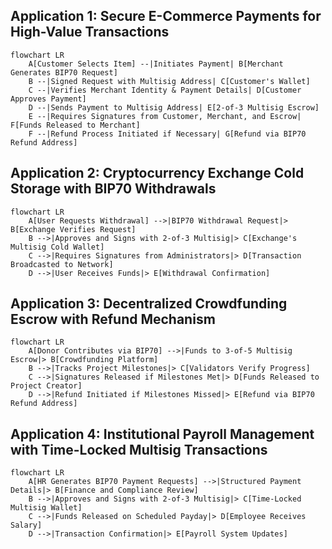 ## Application 1: Secure E-Commerce Payments for High-Value Transactions

```mermaid
flowchart LR
    A[Customer Selects Item] --|Initiates Payment| B[Merchant Generates BIP70 Request]
    B --|Signed Request with Multisig Address| C[Customer's Wallet]
    C --|Verifies Merchant Identity & Payment Details| D[Customer Approves Payment]
    D --|Sends Payment to Multisig Address| E[2-of-3 Multisig Escrow]
    E --|Requires Signatures from Customer, Merchant, and Escrow| F[Funds Released to Merchant]
    F --|Refund Process Initiated if Necessary| G[Refund via BIP70 Refund Address]
```

## Application 2: Cryptocurrency Exchange Cold Storage with BIP70 Withdrawals

```mermaid
flowchart LR
    A[User Requests Withdrawal] -->|BIP70 Withdrawal Request|> B[Exchange Verifies Request]
    B -->|Approves and Signs with 2-of-3 Multisig|> C[Exchange's Multisig Cold Wallet]
    C -->|Requires Signatures from Administrators|> D[Transaction Broadcasted to Network]
    D -->|User Receives Funds|> E[Withdrawal Confirmation]
```

## Application 3: Decentralized Crowdfunding Escrow with Refund Mechanism

```mermaid
flowchart LR
    A[Donor Contributes via BIP70] -->|Funds to 3-of-5 Multisig Escrow|> B[Crowdfunding Platform]
    B -->|Tracks Project Milestones|> C[Validators Verify Progress]
    C -->|Signatures Released if Milestones Met|> D[Funds Released to Project Creator]
    D -->|Refund Initiated if Milestones Missed|> E[Refund via BIP70 Refund Address]
```

## Application 4: Institutional Payroll Management with Time-Locked Multisig Transactions

```mermaid
flowchart LR
    A[HR Generates BIP70 Payment Requests] -->|Structured Payment Details|> B[Finance and Compliance Review]
    B -->|Approves and Signs with 2-of-3 Multisig|> C[Time-Locked Multisig Wallet]
    C -->|Funds Released on Scheduled Payday|> D[Employee Receives Salary]
    D -->|Transaction Confirmation|> E[Payroll System Updates]
```
